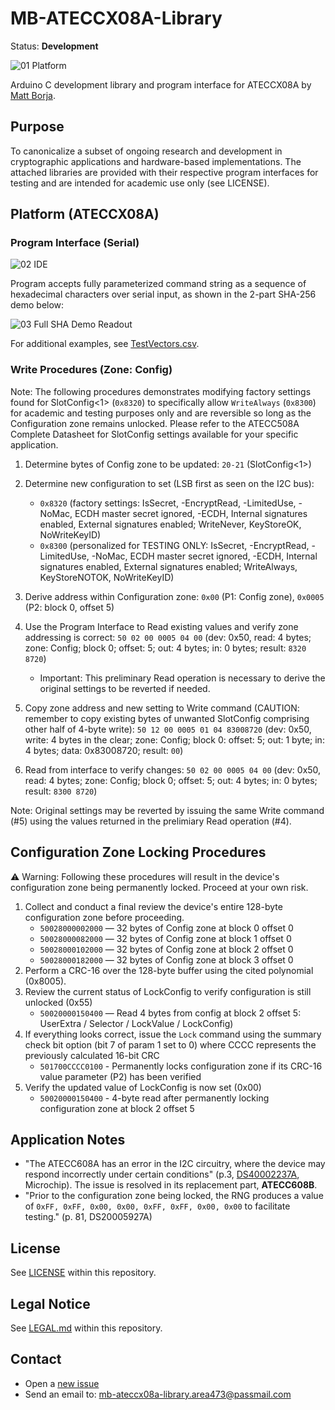 # MB-ATECCX08A-Library
Status: **Development**

![01 Platform](https://github.com/mattborja/MB-ATECCX08A-Library/assets/3855027/b25a6b15-98f6-4a2e-85b1-e71559ede970)

Arduino C development library and program interface for ATECCX08A by [Matt Borja](https://mattborja.dev/).

## Purpose
To canonicalize a subset of ongoing research and development in cryptographic applications and hardware-based implementations. The attached libraries are provided with their respective program interfaces for testing and are intended for academic use only (see LICENSE).

## Platform (ATECCX08A)
### Program Interface (Serial)
![02 IDE](https://github.com/mattborja/MB-ATECCX08A-Library/assets/3855027/900fdd58-c6db-4e54-99f3-648aca6d28e5)

Program accepts fully parameterized command string as a sequence of hexadecimal characters over serial input, as shown in the 2-part SHA-256 demo below:

![03 Full SHA Demo Readout](https://github.com/mattborja/MB-ATECCX08A-Library/assets/3855027/b44db93b-28c9-4aed-81ca-7c0e910e2a43)

For additional examples, see [TestVectors.csv](/TestVectors.csv).

### Write Procedures (Zone: Config)
Note: The following procedures demonstrates modifying factory settings found for SlotConfig<1> (`0x8320`) to specifically allow `WriteAlways` (`0x8300`) for academic and testing purposes only and are reversible so long as the Configuration zone remains unlocked. Please refer to the ATECC508A Complete Datasheet for SlotConfig settings available for your specific application.

1) Determine bytes of Config zone to be updated: `20-21` (SlotConfig<1>)

2) Determine new configuration to set (LSB first as seen on the I2C bus):
   - `0x8320` (factory settings: IsSecret, -EncryptRead, -LimitedUse, -NoMac, ECDH master secret ignored, -ECDH, Internal signatures enabled, External signatures enabled; WriteNever, KeyStoreOK, NoWriteKeyID)
   - `0x8300` (personalized for TESTING ONLY: IsSecret, -EncryptRead, -LimitedUse, -NoMac, ECDH master secret ignored, -ECDH, Internal signatures enabled, External signatures enabled; WriteAlways, KeyStoreNOTOK, NoWriteKeyID)

3) Derive address within Configuration zone: `0x00` (P1: Config zone), `0x0005` (P2: block 0, offset 5)

4) Use the Program Interface to Read existing values and verify zone addressing is correct: `50 02 00 0005 04 00` (dev: 0x50, read: 4 bytes; zone: Config; block 0; offset: 5; out: 4 bytes; in: 0 bytes; result: `8320 8720`)
   - Important: This preliminary Read operation is necessary to derive the original settings to be reverted if needed.

5) Copy zone address and new setting to Write command (CAUTION: remember to copy existing bytes of unwanted SlotConfig comprising other half of 4-byte write): `50 12 00 0005 01 04 83008720` (dev: 0x50, write: 4 bytes in the clear; zone: Config; block 0: offset: 5; out: 1 byte; in: 4 bytes; data: 0x83008720; result: `00`)

6) Read from interface to verify changes: `50 02 00 0005 04 00` (dev: 0x50, read: 4 bytes; zone: Config; block 0; offset: 5; out: 4 bytes; in: 0 bytes; result: `8300 8720`)

Note: Original settings may be reverted by issuing the same Write command (#5) using the values returned in the prelimiary Read operation (#4).

## Configuration Zone Locking Procedures
⚠️ Warning: Following these procedures will result in the device's configuration zone being permanently locked. Proceed at your own risk.
1) Collect and conduct a final review the device's entire 128-byte configuration zone before proceeding.
   - `50028000002000` — 32 bytes of Config zone at block 0 offset 0
   - `50028000082000` — 32 bytes of Config zone at block 1 offset 0
   - `50028000102000` — 32 bytes of Config zone at block 2 offset 0
   - `50028000182000` — 32 bytes of Config zone at block 3 offset 0
2) Perform a CRC-16 over the 128-byte buffer using the cited polynomial (0x8005).
3) Review the current status of LockConfig to verify configuration is still unlocked (0x55)
   - `50020000150400` — Read 4 bytes from config at block 2 offset 5: UserExtra / Selector / LockValue / LockConfig)
5) If everything looks correct, issue the `Lock` command using the summary check bit option (bit 7 of param 1 set to 0) where CCCC represents the previously calculated 16-bit CRC
   - `501700CCCC0100` - Permanently locks configuration zone if its CRC-16 value parameter (P2) has been verified
6) Verify the updated value of LockConfig is now set (0x00)
   - `50020000150400` - 4-byte read after permanently locking configuration zone at block 2 offset 5

## Application Notes
- "The ATECC608A has an error in the I2C circuitry, where the device may respond incorrectly under certain conditions" (p.3, [DS40002237A](https://www.mouser.com/pdfDocs/Migrating-from-the-ATECC608A-to-the-ATECC608B-DS40002237A.pdf), Microchip). The issue is resolved in its replacement part, **ATECC608B**.
- "Prior to the configuration zone being locked, the RNG produces a value of `0xFF, 0xFF, 0x00, 0x00, 0xFF, 0xFF, 0x00, 0x00` to facilitate testing." (p. 81, DS20005927A)

## License
See [LICENSE](/LICENSE) within this repository.

## Legal Notice
See [LEGAL.md](/LEGAL.md) within this repository.

## Contact
- Open a [new issue](https://github.com/mattborja/MB-ATECCX08A-Library/issues)
- Send an email to: [mb-ateccx08a-library.area473@passmail.com](mailto:mb-ateccx08a-library.area473@passmail.com)
